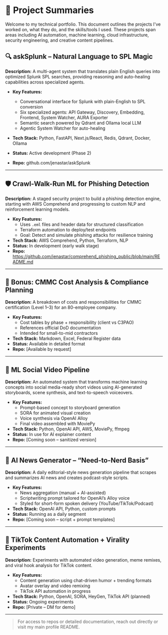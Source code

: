 # 🧠 Project Summaries

Welcome to my technical portfolio. This document outlines the projects I've worked on, what they do, and the skills/tools I used. These projects span areas including AI automation, machine learning, cloud infrastructure, security engineering, and creative content pipelines.

## 🔍 askSplunk – Natural Language to SPL Magic

**Description:** A multi-agent system that translates plain English queries into optimized Splunk SPL searches, providing reasoning and auto-healing capabilities across specialized agents.

- **Key Features:**
  - Conversational interface for Splunk with plain-English to SPL conversion
  - Six specialized agents: API Gateway, Discovery, Embedding, Frontend, System Watcher, AURA Exporter
  - Semantic search powered by Qdrant and Ollama local LLM
  - Agentic System Watcher for auto-healing

- **Tech Stack:** Python, FastAPI, Next.js/React, Redis, Qdrant, Docker, Ollama
- **Status:** Active development (Phase 2)
- **Repo:** github.com/jenastar/askSplunk

---

## 🛡️ Crawl-Walk-Run ML for Phishing Detection

**Description:** A staged security project to build a phishing detection engine, starting with AWS Comprehend and progressing to custom NLP and reinforcement learning models.

- **Key Features:**
  - Uses `.eml` files and header data for structured classification
  - Terraform automation to deploy/test endpoints
  - Goal: Detect and simulate phishing attacks for resilience training
- **Tech Stack:** AWS Comprehend, Python, Terraform, NLP  
- **Status:** In development (early walk stage)  
- **Repo:** https://github.com/jenastar/comprehend_phishing_public/blob/main/README.md

---

## 🚨 Bonus: CMMC Cost Analysis & Compliance Planning

**Description:** A breakdown of costs and responsibilities for CMMC certification (Level 1–3) for an 80-employee company.

- **Key Features:**
  - Cost tables by phase + responsibility (client vs C3PAO)
  - References official DoD documentation
  - Intended for small-to-mid contractors
- **Tech Stack:** Markdown, Excel, Federal Register data  
- **Status:** Available in detailed format  
- **Repo:** [Available by request]

---

## 🎥 ML Social Video Pipeline

**Description:** An automated system that transforms machine learning concepts into social media-ready short videos using AI-generated storyboards, scene synthesis, and text-to-speech voiceovers.

- **Key Features:**
  - Prompt-based concept to storyboard generation
  - SORA for animated visual creation
  - Voice synthesis via OpenAI Alloy
  - Final video assembled with MoviePy
- **Tech Stack:** Python, OpenAI API, AWS, MoviePy, ffmpeg  
- **Status:** In use for AI explainer content  
- **Repo:** [Coming soon – sanitized version]

---

## 🧠 AI News Generator – “Need-to-Nerd Basis”

**Description:** A daily editorial-style news generation pipeline that scrapes and summarizes AI news and creates podcast-style scripts.

- **Key Features:**
  - News aggregation (manual + AI-assisted)
  - Scriptwriting prompt tailored for OpenAI’s Alloy voice
  - Styled for short-form spoken delivery (YouTube/TikTok/Podcast)
- **Tech Stack:** OpenAI API, Python, custom prompts  
- **Status:** Running as a daily segment  
- **Repo:** [Coming soon – script + prompt templates]

---

## 📱 TikTok Content Automation + Virality Experiments

**Description:** Experiments with automated video generation, meme remixes, and viral hook analysis for TikTok content.

- **Key Features:**
  - Content generation using chat-driven humor + trending formats
  - Avatar overlay and video remixing
  - TikTok API automation in progress
- **Tech Stack:** Python, OpenAI, SORA, HeyGen, TikTok API (planned)  
- **Status:** Ongoing experiments  
- **Repo:** [Private – DM for demo]

---

> For access to repos or detailed documentation, reach out directly or visit my main profile README.
